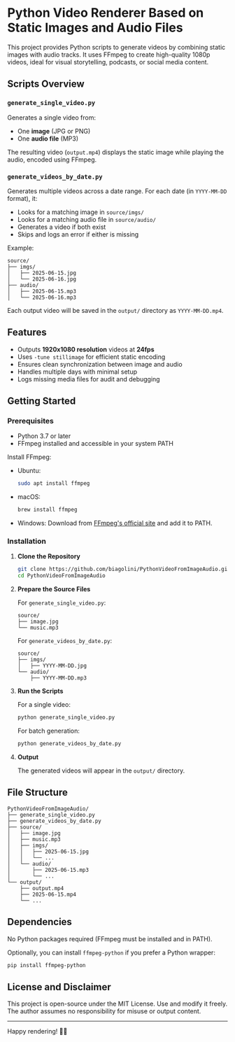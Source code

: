 # Python Video Renderer Based on Static Images and Audio Files

This project provides Python scripts to generate videos by combining static images with audio tracks. It uses FFmpeg to create high-quality 1080p videos, ideal for visual storytelling, podcasts, or social media content.

## Scripts Overview

### `generate_single_video.py`

Generates a single video from:

* One **image** (JPG or PNG)
* One **audio file** (MP3)

The resulting video (`output.mp4`) displays the static image while playing the audio, encoded using FFmpeg.

### `generate_videos_by_date.py`

Generates multiple videos across a date range. For each date (in `YYYY-MM-DD` format), it:

* Looks for a matching image in `source/imgs/`
* Looks for a matching audio file in `source/audio/`
* Generates a video if both exist
* Skips and logs an error if either is missing

Example:

```
source/
├── imgs/
│   ├── 2025-06-15.jpg
│   └── 2025-06-16.jpg
├── audio/
│   ├── 2025-06-15.mp3
│   └── 2025-06-16.mp3
```

Each output video will be saved in the `output/` directory as `YYYY-MM-DD.mp4`.

## Features

* Outputs **1920x1080 resolution** videos at **24fps**
* Uses `-tune stillimage` for efficient static encoding
* Ensures clean synchronization between image and audio
* Handles multiple days with minimal setup
* Logs missing media files for audit and debugging

## Getting Started

### Prerequisites

* Python 3.7 or later
* FFmpeg installed and accessible in your system PATH

Install FFmpeg:

* Ubuntu:

  ```bash
  sudo apt install ffmpeg
  ```
* macOS:

  ```bash
  brew install ffmpeg
  ```
* Windows:
  Download from [FFmpeg's official site](https://ffmpeg.org/download.html) and add it to PATH.

### Installation

1. **Clone the Repository**

   ```bash
   git clone https://github.com/biagolini/PythonVideoFromImageAudio.git
   cd PythonVideoFromImageAudio
   ```

2. **Prepare the Source Files**

   For `generate_single_video.py`:

   ```
   source/
   ├── image.jpg
   └── music.mp3
   ```

   For `generate_videos_by_date.py`:

   ```
   source/
   ├── imgs/
   │   ├── YYYY-MM-DD.jpg
   └── audio/
       ├── YYYY-MM-DD.mp3
   ```

3. **Run the Scripts**

   For a single video:

   ```bash
   python generate_single_video.py
   ```

   For batch generation:

   ```bash
   python generate_videos_by_date.py
   ```

4. **Output**

   The generated videos will appear in the `output/` directory.

## File Structure

```
PythonVideoFromImageAudio/
├── generate_single_video.py
├── generate_videos_by_date.py
├── source/
│   ├── image.jpg
│   ├── music.mp3
│   ├── imgs/
│   │   ├── 2025-06-15.jpg
│   │   └── ...
│   └── audio/
│       ├── 2025-06-15.mp3
│       └── ...
└── output/
    ├── output.mp4
    ├── 2025-06-15.mp4
    └── ...
```

## Dependencies

No Python packages required (FFmpeg must be installed and in PATH).

Optionally, you can install `ffmpeg-python` if you prefer a Python wrapper:

```bash
pip install ffmpeg-python
```

## License and Disclaimer

This project is open-source under the MIT License. Use and modify it freely. The author assumes no responsibility for misuse or output content.

---

Happy rendering! 🎥✨

